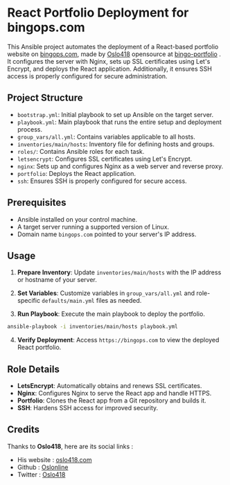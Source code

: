 # React Portfolio Deployment for bingops.com

This Ansible project automates the deployment of a React-based portfolio website on [bingops.com](https://www.bingops.com), made by [Oslo418](https://github.com/Oslonline/) opensource at [bingo-portfolio](https://github.com/Oslonline/bingo-portfolio) . It configures the server with Nginx, sets up SSL certificates using Let's Encrypt, and deploys the React application. Additionally, it ensures SSH access is properly configured for secure administration.

## Project Structure

- `bootstrap.yml`: Initial playbook to set up Ansible on the target server.
- `playbook.yml`: Main playbook that runs the entire setup and deployment process.
- `group_vars/all.yml`: Contains variables applicable to all hosts.
- `inventories/main/hosts`: Inventory file for defining hosts and groups.
- `roles/`: Contains Ansible roles for each task.
- `letsencrypt`: Configures SSL certificates using Let's Encrypt.
- `nginx`: Sets up and configures Nginx as a web server and reverse proxy.
- `portfolio`: Deploys the React application.
- `ssh`: Ensures SSH is properly configured for secure access.

## Prerequisites

- Ansible installed on your control machine.
- A target server running a supported version of Linux.
- Domain name `bingops.com` pointed to your server's IP address.

## Usage

1. **Prepare Inventory**: Update `inventories/main/hosts` with the IP address or hostname of your server.

2. **Set Variables**: Customize variables in `group_vars/all.yml` and role-specific `defaults/main.yml` files as needed.

3. **Run Playbook**: Execute the main playbook to deploy the portfolio.

```bash
ansible-playbook -i inventories/main/hosts playbook.yml
```

4. **Verify Deployment**: Access `https://bingops.com` to view the deployed React portfolio.

## Role Details

- **LetsEncrypt**: Automatically obtains and renews SSL certificates.
- **Nginx**: Configures Nginx to serve the React app and handle HTTPS.
- **Portfolio**: Clones the React app from a Git repository and builds it.
- **SSH**: Hardens SSH access for improved security.

## Credits

Thanks to **Oslo418**, here are its social links :
- His website : [oslo418.com](https://www.oslo418.com/)
- Github : [Oslonline](https://github.com/Oslonline)
- Twitter : [Oslo418](https://twitter.com/Oslo418)

